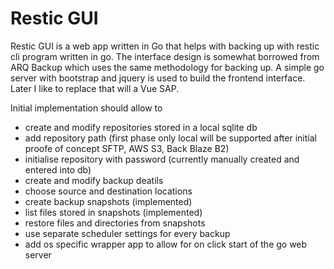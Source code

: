 # Restic GUI

Restic GUI is a web app written in Go that helps with backing up with restic cli program written in go. 
The interface design is somewhat borrowed from ARQ Backup which uses the same methodology for backing up. 
A simple go server with bootstrap and jquery is used to build the frontend interface. 
Later I like to replace that will a Vue SAP. 

Initial implementation should allow to
* create and modify repositories stored in a local sqlite db 
* add repository path (first phase only local will be supported after initial proofe of concept SFTP, AWS S3, Back Blaze B2)
* initialise repository with password (currently manually created and entered into db)
* create and modify backup deatils 
* choose source and destination locations
* create backup snapshots (implemented)
* list files stored in snapshots (implemented) 
* restore files and directories from snapshots 
* use separate scheduler settings for every backup
* add os specific wrapper app to allow for on click start of the go web server
 
